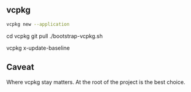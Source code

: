 ## vcpkg

```sh
vcpkg new --application
```
cd vcpkg
git pull
./bootstrap-vcpkg.sh


vcpkg x-update-baseline

## Caveat 

Where vcpkg stay matters. At the root of the project is the best choice.

